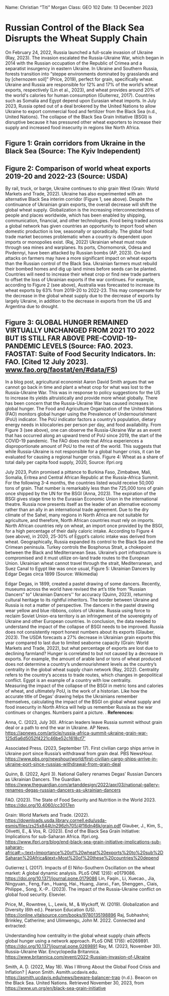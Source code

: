 Name: Christian “Titi” Morgan
Class: GEO 102
Date: 13 December 2023

# Russian Control of the Black Sea Disrupts the Wheat Supply Chain

On February 24, 2022, Russia launched a full-scale invasion of Ukraine (Ray, 2023). The invasion escalated the Russia-Ukraine War, which began in 2014 with the Russian occupation of the Republic of Crimea and a separatist insurgency in eastern Ukraine. In Ukraine and Southern Russia, forests transition into “steppe environments dominated by grasslands and by [chernozem soil]” (Price, 2019), perfect for grain, specifically wheat. Ukraine and Russia are responsible for 12% and 17% of the world’s wheat exports, respectively (Lin et al., 2023), and wheat provides around 20% of the world's calories for human consumption (Guiterrez, 2017). Countries such as Somalia and Egypt depend upon Eurasian wheat imports. In July 2023, Russia opted out of a deal brokered by the United Nations to allow Ukraine to export commercial food and fertilizer from the Black Sea (n.d., United Nations). The collapse of the Black Sea Grain Initiative (BSGI) is disruptive because it has pressured other wheat exporters to increase their supply and increased food insecurity in regions like North Africa.

## Figure 1: Grain corridors from Ukraine in the Black Sea (Source: The Kyiv Independent) 

## Figure 2: Comparison of world wheat exports 2019-20 and 2022-23 (Source: USDA)

By rail, truck, or barge, Ukraine continues to ship grain West (Grain: World Markets and Trade, 2022). Ukraine has also experimented with an alternative Black Sea interim corridor (Figure 1, see above). Despite the continuance of Ukrainian grain exports, the overall decrease will shift the global wheat supply. Globalization is the increasing interconnectedness of people and places worldwide, which has been enabled by shipping, communication, financial, and other technologies. Food being traded across a global network has given countries an opportunity to import food when domestic production is low, seasonally or sporadically. The global food trade market becomes problematic when a country is dependent upon imports or monopolies exist. (Raj, 2022) Ukrainian wheat must route through sea mines and warplanes. Its ports, Chornomorsk, Odesa and Pivdennyi, have been attacked by Russian bombs (AP, 2023). On-land attacks on farmers may have a more significant impact on wheat exports than the Russian control of the Black Sea. Ukrainian farmers must rebuild their bombed homes and dig up land mines before seeds can be planted. Countries will need to increase their wheat crop or find new trade partners to offset the loss of Ukrainian exports if the war continues. For example, according to Figure 2 (see above), Australia was forecasted to increase its wheat exports by 63% from 2019-20 to 2022-23. This may compensate for the decrease in the global wheat supply due to the decrease of exports by largely Ukraine, in addition to the decrease in exports from the US and Argentina due to drought. 

## Figure 3:  GLOBAL HUNGER REMAINED VIRTUALLY UNCHANGED FROM 2021 TO 2022 BUT IS STILL FAR ABOVE PRE-COVID-19-PANDEMIC LEVELS (Source: FAO. 2023. FAOSTAT: Suite of Food Security Indicators. In: FAO. [Cited 12 July 2023]. www.fao.org/faostat/en/#data/FS)
In a blog post, agricultural economist Aaron David Smith argues that we cannot go back in time and plant a wheat crop for what was lost to the Russia-Ukraine War. This was in response to policy suggestions for the US to increase its yields altruistically and provide more wheat globally. There has been concern that the Russia-Ukraine War has caused increases in global hunger. The Food and Agriculture Organization of the United Nations (FAO) monitors global hunger using the Prevalence of Undernourishment (PoU) indicator. The PoU indicator factors a country’s population, dietary energy needs in kilocalories per person per day, and food availability. From Figure 3 (see above), one can observe the Russia-Ukraine War as an event that has occurred along an upward trend of PoU since 2019, the start of the COVID-19 pandemic. The FAO does note that Africa experiences a disproportionate amount of PoU to the rest of the world. This suggests that while Russia-Ukraine is not responsible for a global hunger crisis, it can be evaluated for causing a regional hunger crisis. 
Figure 4: Wheat as a share of total daily per capita food supply, 2020, Source: ifpri.org

July 2023, Putin promised a pittance to Burkina Faso, Zimbabwe, Mali, Somalia, Eritrea and Central African Republic at the Russia-Africa Summit. For the following 3-4 months, the countries listed would receive 50,000 tons of grain. That number is remarkably less than the 725,000 tons of grain once shipped by the UN for the BSGI (Anna, 2023). The expiration of the BSGI gives stage time to the Eurasian Economic Union in the international theatre. Russia now presents itself as the leader of an alternative economy rather than an ally in an international trade agreement. Due to the dry climate of the Sahel, many regions in North Africa are not suitable for agriculture, and therefore, North African countries must rely on imports. North African countries rely on wheat, an import once provided by the BSGI, for a high percentage of their daily caloric intake. According to Figure 4 (see above), in 2020, 25-30% of Egypt’s caloric intake was derived from wheat. Geographically, Russia expanded its control to the Black Sea and the Crimean peninsula. Turkey controls the Bosphorus Strait, a chokepoint between the Black and Mediterranean Seas. Ukraine’s port infrastructure is compromised and it must utilize on-land trade routes to the European Union. Ukrainian wheat cannot travel through the strait, Mediterranean, and Suez Canal to Egypt like was once usual,
Figure 5: Ukrainian Dancers by Edgar Degas circa 1899 (Source: Wikimedia)

Edgar Degas, in 1899, created a pastel drawing of some dancers. Recently, museums across the world have revised the art’s title from “Russian Dancers” to” Ukrainian Dancers'' for accuracy (Quinn, 2023), returning cultural heritage to its rightful inheritors. The border between Ukraine and Russia is not a matter of perspective. The dancers in the pastel drawing wear yellow and blue ribbons, colors of Ukraine. Russia using force to reclaim Soviet Union-era territory is an infringement of the sovereignty of Ukraine and other European countries. 
In conclusion, the data needed to understand the impact of the collapse of BSGI needs to be improved. Russia does not consistently report honest numbers about its exports (Glauber, 2023). The USDA forecasts a 27% decrease in Ukrainian grain exports this year compared to last due to limited seaborne capacity (Grain: World Markets and Trade, 2022), but what percentage of exports are lost due to declining farmland? Hunger is correlated to but not caused by a decrease in exports. For example, the amount of arable land or tons of wheat produced does not determine a country’s undernourishment levels as the country’s centrality in the global wheat supply chain network (Ray, 2022). Centrality refers to the country’s access to trade routes, which changes in geopolitical conflict. Egypt is an example of a country with low centrality.  
Measuring the impact of the collapse of the BSGI in metric tons and calories of wheat, and ultimately PoU, is the work of a historian. Like how the accurate title of Degas’ drawing helps the Ukrainians remember themselves, calculating the impact of the BSGI on global wheat supply and food insecurity in North Africa will help us remember Russia as the war continues or changes. Numbers paint a picture.
. 
**References:**

Anna, C. (2023, July 30). African leaders leave Russia summit without grain deal or a path to end the war in Ukraine. AP News. https://apnews.com/article/russia-africa-summit-ukraine-grain-war-125d5a6d5052f4221c46be52c1618cf7’

Associated Press. (2023, September 17). First civilian cargo ships arrive in Ukraine port since Russia’s withdrawal from grain deal. PBS NewsHour. https://www.pbs.org/newshour/world/first-civilian-cargo-ships-arrive-in-ukraine-port-since-russias-withdrawal-from-grain-deal

Quinn, B. (2022, April 3). National Gallery renames Degas’ Russian Dancers as Ukrainian Dancers. The Guardian. https://www.theguardian.com/artanddesign/2022/apr/03/national-gallery-renames-degas-russian-dancers-as-ukrainian-dancers

FAO. (2023). The State of Food Security and Nutrition in the World 2023. https://doi.org/10.4060/cc3017en

Grain: World Markets and Trade. (2022). https://downloads.usda.library.cornell.edu/usda-esmis/files/zs25x844t/n296zh705/4f16dn46k/grain.pdf
Glauber, J., Kim, S., Olivetti, E., & Vos, R. (2023). End of the Black Sea Grain Initiative: Implications for sub-Saharan Africa. Ifpri.org. https://www.ifpri.org/blog/end-black-sea-grain-initiative-implications-sub-saharan-africa#:~:text=Importance%20of%20wheat%20exports%20to%20sub%2DSaharan%20Africa&text=Most%20of%20these%20countries%20depend

Gutierrez L (2017). Impacts of El Niño-Southern Oscillation on the wheat market: A global dynamic analysis. PLoS ONE 12(6): e0179086. https://doi.org/10.1371/journal.pone.0179086
Lin, Faqin., Li, Xuecao., Jia, Ningyuan., Feng, Fan., Huang, Hai., Huang, Jianxi., Fan, Shenggen., Ciais, Philippe., Song, X.-P.. (2023). The impact of the Russia-Ukraine conflict on global food security. Elsevier.

Price, M., Rowntree, L., Lewis, M., & Wyckoff, W. (2019). Globalization and Diversity (6th ed.). Pearson Education (US). https://online.vitalsource.com/books/9780135198896
Raj, Subhashni; Brinkley, Catherine; and Ulimwengu, John M. 2022. Connected and extracted: 

Understanding how centrality in the global wheat supply chain affects global hunger using a network approach. PLoS ONE 17(6): e0269891. https://doi.org/10.1371/journal.pone.0269891
Ray, M. (2023, November 30). Russia-Ukraine War. Encyclopedia Britannica. https://www.britannica.com/event/2022-Russian-invasion-of-Ukraine

Smith, A. D. (2022, May 18). Was I Wrong About the Global Food Crisis and Inflation? | Aaron Smith. Asmith.ucdavis.edu. https://asmith.ucdavis.edu/news/beware-balancer-trap
‌(n.d.). Beacon on the Black Sea. United Nations. Retrieved November 30, 2023, from https://www.un.org/en/black-sea-grain-initiative

